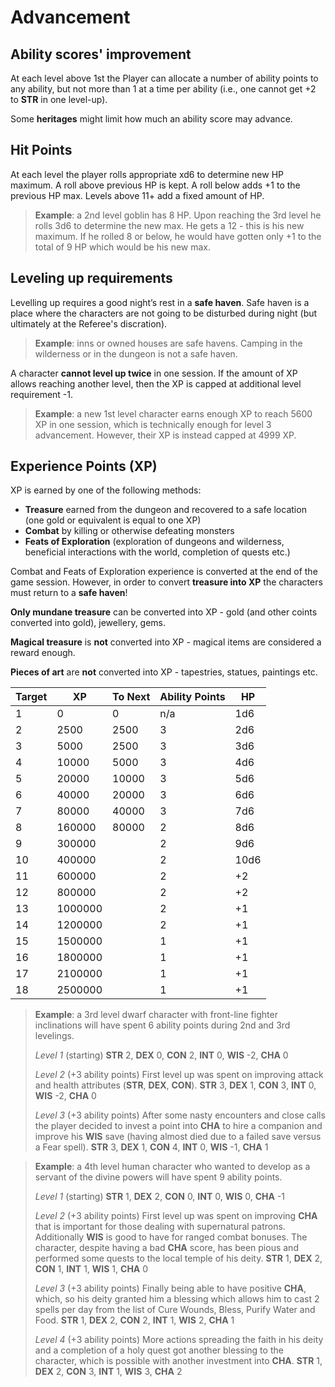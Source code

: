 # Advancement


## Ability scores' improvement

At each level above 1st the Player can allocate a number of ability points to any ability, but not more than 1 at a time per ability (i.e., one cannot get +2 to **STR** in one level-up).

Some **heritages** might limit how much an ability score may advance. 

## Hit Points 

At each level the player rolls appropriate xd6 to determine new HP maximum. A roll above previous HP is kept. A roll below adds +1 to the previous HP max. Levels above 11+ add a fixed amount of HP. 

> **Example**: a 2nd level goblin has 8 HP. Upon reaching the 3rd level he rolls 3d6 to determine the new max. He gets a 12 - this is his new maximum. If he rolled 8 or below, he would have gotten only +1 to the total of 9 HP which would be his new max.

## Leveling up requirements

Levelling up requires a good night’s rest in a **safe haven**. Safe haven is a place where the characters are not going to be disturbed during night (but ultimately at the Referee's discration). 

> **Example**: inns or owned houses are safe havens. Camping in the wilderness or in the dungeon is not a safe haven. 

A character **cannot level up twice** in one session. If the amount of XP allows reaching another level, then the XP is capped at additional level requirement -1. 

> **Example**: a new 1st level character earns enough XP to reach 5600 XP in one session, which is technically enough for level 3 advancement. However, their XP is instead capped at 4999 XP. 


## Experience Points (XP)

XP is earned by one of the following methods: 
- **Treasure** earned from the dungeon and recovered to a safe location (one gold or equivalent is equal to one XP)
- **Combat** by killing or otherwise defeating monsters
- **Feats of Exploration** (exploration of dungeons and wilderness, beneficial interactions with the world, completion of quests etc.)

Combat and Feats of Exploration experience is converted at the end of the game session. However, in order to convert **treasure into XP** the characters must return to a **safe haven**!

**Only mundane treasure** can be converted into XP - gold (and other coints converted into gold), jewellery, gems. 

**Magical treasure** is **not** converted into XP - magical items are considered a reward enough. 

**Pieces of art** are **not** converted into XP - tapestries, statues, paintings etc. 

| Target | XP | To Next | Ability Points | HP |
| --- | --- | --- | --- | --- |
| 1 | 0 | 0 | n/a | 1d6 | 
| 2 | 2500 | 2500 | 3 | 2d6 | 
| 3 | 5000 | 2500 | 3 | 3d6 |
| 4 | 10000 | 5000 | 3 | 4d6 |
| 5 | 20000 | 10000 | 3 | 5d6 |
| 6 | 40000 | 20000 | 3 | 6d6 |
| 7 | 80000 | 40000 | 3 | 7d6 |
| 8 | 160000 | 80000 | 2 | 8d6 |
| 9 | 300000 |  | 2 | 9d6 |
| 10 | 400000 |  | 2 | 10d6 |
| 11 | 600000 |  | 2 | +2 |
| 12 | 800000 |  | 2 | +2 |
| 13 | 1000000 |  | 2 | +1 |
| 14 | 1200000 |  | 2 | +1 |
| 15 | 1500000 |  | 1 | +1 |
| 16 | 1800000 |  | 1 | +1 |
| 17 | 2100000 |  | 1 | +1 |
| 18 | 2500000 |  | 1 | +1 |

> **Example**: a 3rd level dwarf character with front-line fighter inclinations will have spent 6 ability points during 2nd and 3rd levelings. 
>
> *Level 1* (starting)
> **STR** 2, **DEX** 0, **CON** 2, **INT** 0, **WIS** -2, **CHA** 0
>
> *Level 2* (+3 ability points)
> First level up was spent on improving attack and health attributes (**STR**, **DEX**, **CON**).
> **STR** 3, **DEX** 1, **CON** 3, **INT** 0, **WIS** -2, **CHA** 0
>
> *Level 3* (+3 ability points)
> After some nasty encounters and close calls the player decided to invest a point into **CHA** to hire a companion and improve his **WIS** save (having almost died due to a failed save versus a Fear spell). 
> **STR** 3, **DEX** 1, **CON** 4, **INT** 0, **WIS** -1, **CHA** 1


> **Example**: a 4th level human character who wanted to develop as a servant of the divine powers will have spent 9 ability points. 
>
> *Level 1* (starting)
> **STR** 1, **DEX** 2, **CON** 0, **INT** 0, **WIS** 0, **CHA** -1
> 
> *Level 2* (+3 ability points)
> First level up was spent on improving **CHA** that is important for those dealing with supernatural patrons. Additionally **WIS** is good to have for ranged combat bonuses. The character, despite having a bad **CHA** score, has been pious and performed some quests to the local temple of his deity. 
> **STR** 1, **DEX** 2, **CON** 1, **INT** 1, **WIS** 1, **CHA** 0
>
> *Level 3* (+3 ability points)
> Finally being able to have positive **CHA**, which, so his deity granted him a blessing which allows him to cast 2 spells per day from the list of Cure Wounds, Bless, Purify Water and Food. 
> **STR** 1, **DEX** 2, **CON** 2, **INT** 1, **WIS** 2, **CHA** 1
>
> *Level 4* (+3 ability points)
> More actions spreading the faith in his deity and a completion of a holy quest got another blessing to the character, which is possible with another investment into **CHA**. 
> **STR** 1, **DEX** 2, **CON** 3, **INT** 1, **WIS** 3, **CHA** 2




